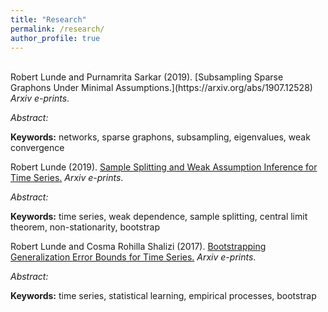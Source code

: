 ```yaml
---
title: "Research"
permalink: /research/
author_profile: true
---
```

<br>
Robert Lunde and Purnamrita Sarkar (2019). [Subsampling Sparse Graphons Under Minimal Assumptions.](https://arxiv.org/abs/1907.12528)  <i>Arxiv e-prints</i>.

<i>Abstract: </i>


<b>Keywords:</b> networks, sparse graphons, subsampling, eigenvalues, weak convergence 

Robert Lunde (2019). [Sample Splitting and Weak Assumption Inference for Time Series.](https://arxiv.org/abs/1902.07425)  <i>Arxiv e-prints</i>.

<i>Abstract: </i>

<b>Keywords:</b> time series, weak dependence, sample splitting, central limit theorem, non-stationarity, bootstrap

Robert Lunde and Cosma Rohilla Shalizi (2017). [Bootstrapping Generalization Error Bounds for Time Series.](https://arxiv.org/abs/1711.02834)  <i>Arxiv e-prints</i>.

<i>Abstract: </i>

<b>Keywords:</b> time series, statistical learning, empirical processes, bootstrap



